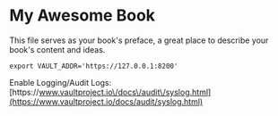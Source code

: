 # My Awesome Book

This file serves as your book's preface, a great place to describe your book's content and ideas.

`export VAULT_ADDR='https://127.0.0.1:8200'`

Enable Logging/Audit Logs: [https:\/\/www.vaultproject.io\/docs\/audit\/syslog.html](https://www.vaultproject.io/docs/audit/syslog.html)

